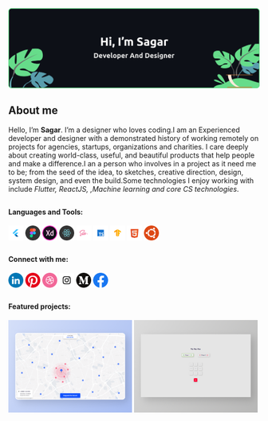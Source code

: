 <img src="https://github.com/Sagarnaikg/sagarnaikg/blob/main/assets/banner.png" alt="developer and designer">

## About me

Hello, I’m **Sagar**. I’m a designer who loves coding.I am an Experienced developer and designer with a demonstrated history of working remotely on projects for agencies, startups, organizations and charities. I care deeply about creating world-class, useful, and beautiful products that help people and make a difference.I an a person who involves in a project as it need me to be; from the seed of the idea, to sketches, creative direction, design, system design, and even the build.Some technologies I enjoy working with include *Flutter, ReactJS, ,Machine learning and core CS technologies*.

##
<h4 align="left">Languages and Tools:</h4>
<div style="display:flex;">
<img align="center" src="https://github.com/Sagarnaikg/sagarnaikg/blob/main/assets/flutter.svg" alt="flutter" height="30" width="30"/>&nbsp;
<img align="center" src="https://github.com/Sagarnaikg/sagarnaikg/blob/main/assets/figma.svg" alt="figma" height="30" width="30"/>&nbsp;
<img align="center" src="https://github.com/Sagarnaikg/sagarnaikg/blob/main/assets/xd.svg" alt="xd" height="30" width="30"/>&nbsp;
<img align="center" src="https://github.com/Sagarnaikg/sagarnaikg/blob/main/assets/react.svg" alt="react" height="30" width="30"/>&nbsp;
<img align="center" src="https://github.com/Sagarnaikg/sagarnaikg/blob/main/assets/sass.svg" alt="sass" height="30" width="30"/>&nbsp;
<img align="center" src="https://github.com/Sagarnaikg/sagarnaikg/blob/main/assets/ts.svg" alt="ts" height="30" width="30"/>&nbsp;
<img align="center" src="https://github.com/Sagarnaikg/sagarnaikg/blob/main/assets/tensorflow.svg" alt="tensorflow" height="30" width="30"/>&nbsp;
<img align="center" src="https://github.com/Sagarnaikg/sagarnaikg/blob/main/assets/html.svg" alt="html" height="30" width="30"/>&nbsp;
<img align="center" src="https://github.com/Sagarnaikg/sagarnaikg/blob/main/assets/ubontu.svg" alt="ubontu" height="30" width="30"/>&nbsp;
</div>

##
<h4 align="left">Connect with me:</h4>
<div style="display:flex">
<a href="https://www.linkedin.com/in/sagar-naik-8b0211197/" target="_blank"><img align="center" src="https://github.com/Sagarnaikg/sagarnaikg/blob/main/assets/in.svg" alt="linkedIn" height="30" width="30"/></a>&nbsp;
<a href="https://in.pinterest.com/Sagar__naik/" target="_blank"><img align="center" src="https://github.com/Sagarnaikg/sagarnaikg/blob/main/assets/p.svg" alt="pintrest" height="30" width="30" /></a>&nbsp;
<a href="https://dribbble.com/Sagar_naik" target="_blank"><img align="center" src="https://github.com/Sagarnaikg/sagarnaikg/blob/main/assets/d.svg" alt="dribbble" height="30" width="30" /></a>&nbsp;
<a href="https://www.instagram.com/___sagar_naik___/" target="_blank"><img align="center" src="https://github.com/Sagarnaikg/sagarnaikg/blob/main/assets/i.svg" alt="dribbble" height="30" width="30" /></a>&nbsp;
<a href="https://medium.com/@sagarnaikg/" target="_blank"><img align="center" src="https://github.com/Sagarnaikg/sagarnaikg/blob/main/assets/m.svg" alt="medium" height="30" width="30" /></a>&nbsp;
<a href="https://www.facebook.com/profile.php?id=100031012898797" target="_blank"><img align="center" src="https://github.com/Sagarnaikg/sagarnaikg/blob/main/assets/f.svg" alt="facebook" height="30" width="30" /></a>&nbsp;
</div>

##
<h4 align="left">Featured projects:</h4>
<div style="display:flex;" >
<a href="https://www.linkedin.com/in/sagar-naik-8b0211197/" target="_blank"><img align="center" src="https://github.com/Sagarnaikg/sagarnaikg/blob/main/assets/img00.png" width="400"  alt="linkedIn"/></a>&nbsp;
<a href="https://www.linkedin.com/in/sagar-naik-8b0211197/" target="_blank"><img align="center" src="https://github.com/Sagarnaikg/sagarnaikg/blob/main/assets/img01.png" width="400" alt="linkedIn"/></a>&nbsp;
</div>




